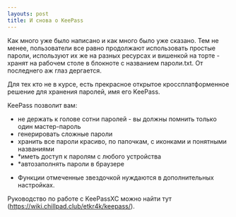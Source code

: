 ```yaml
---
layouts: post
title: И снова о KeePass
---
```

Как много уже было написано и как много было уже сказано. Тем не менее, пользователи все равно продолжают использовать простые пароли, используют их же на разных ресурсах и вишенкой на торте - хранят на рабочем столе в блокноте с названием пароли.txt. 
От последнего аж глаз дергается.

Для тех кто не в курсе, есть прекрасное открытое кроссплатформенное решение для хранения паролей, имя его KeePass.

KeePass позволит вам:
- не держать к голове сотни паролей - вы должны помнить только один мастер-пароль 
- генерировать сложные пароли
- хранить все пароли красиво, по папочкам, с иконками и понятными названиями
- *иметь доступ к паролям с любого устройства
- *автозаполнять пароли в браузере

* Функции отмеченные звездочкой нуждаются в дополнительных настройках.

Руководство по работе с KeePassXC можно найти тут (https://wiki.chillpad.club/etkr4k/keepass/).